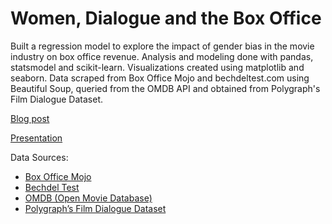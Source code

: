 # Women, Dialogue and the Box Office

Built a regression model to explore the impact of gender bias in the movie industry on box office revenue. Analysis and modeling done with pandas, statsmodel and scikit-learn. Visualizations created using matplotlib and seaborn. Data scraped from Box Office Mojo and bechdeltest.com using Beautiful Soup, queried from the OMDB API and obtained from Polygraph's Film Dialogue Dataset.

[Blog post](https://neokt.github.io/projects/women-dialogue-box-office/)

[Presentation](neokt-women-dialogue-box-office-100716.pdf)

Data Sources:
* [Box Office Mojo](http://www.boxofficemojo.com/yearly/)
* [Bechdel Test](http://bechdeltest.com/)
* [OMDB  (Open Movie Database)](http://www.omdbapi.com/)
* [Polygraph’s Film Dialogue Dataset](https://github.com/matthewfdaniels/scripts/)
